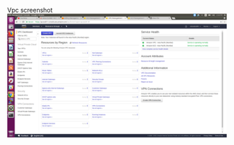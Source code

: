 Vpc screenshot 
![](https://github.com/nishantkohli94/cloud-aws/blob/master/images/Screenshot%20from%202018-07-14%2015-56-16.png)
